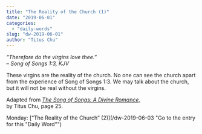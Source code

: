 ```yaml
---
title: "The Reality of the Church (1)"
date: "2019-06-01"
categories: 
  - "daily-words"
slug: "dw-2019-06-01"
author: "Titus Chu"
---
```


_“Therefore do the virgins love thee.”_  
_– Song of Songs 1:3, KJV_

These virgins are the reality of the church. No one can see the church apart from the experience of Song of Songs 1:3. We may talk about the church, but it will not be real without the virgins.

Adapted from _[The Song of Songs: A Divine Romance,](/song-of-songs-dr/)_  
by Titus Chu, page 25.

Monday: [“The Reality of the Church” (2)](/dw-2019-06-03 "Go to the entry for this "Daily Word"")
